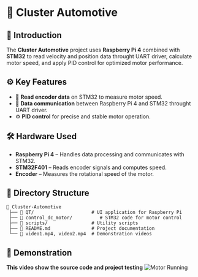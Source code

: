 # 🚗 Cluster Automotive  

## 📌 Introduction  
The **Cluster Automotive** project uses **Raspberry Pi 4** combined with **STM32** to read velocity and position data throught UART driver, calculate motor speed, and apply PID control for optimized motor performance.  

## ⚙️ Key Features  
- 📡 **Read encoder data** on STM32 to measure motor speed.  
- 🔄 **Data communication** between Raspberry Pi 4 and STM32 throught UART driver.  
- ⚙️ **PID control** for precise and stable motor operation.  

## 🛠️ Hardware Used  
- **Raspberry Pi 4** – Handles data processing and communicates with STM32.  
- **STM32F401** – Reads encoder signals and computes speed.  
- **Encoder** – Measures the rotational speed of the motor.  

## 📂 Directory Structure  
```plaintext
📁 Cluster-Automotive  
 ├── 📁 QT/                     # UI application for Raspberry Pi  
 ├── 📁 control_dc_motor/          # STM32 code for motor control  
 ├── 📁 scripts/                # Utility scripts  
 ├── 📄 README.md               # Project documentation  
 └── 🎥 video1.mp4, video2.mp4  # Demonstration videos  
```

## 🎥 Demonstration  
**This video show the source code and project testing**
![Motor Running](video/video1.gif)

